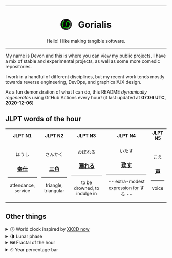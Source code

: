 ***

<h1 align="center">
<sub>
    <img src="readme/resources/avatar.png" height="36">
</sub>
&nbsp;
Gorialis
</h1>
<p align="center">
Hello! I like making tangible software.
</p>

***

My name is Devon and this is where you can view my public projects. I have a mix of stable and experimental projects, as well as some more comedic repositories.

I work in a handful of different disciplines, but my recent work tends mostly towards reverse engineering, DevOps, and graphical/UX design.

As a fun demonstration of what I can do, this README *dynamically regenerates* using GitHub Actions every hour! (it last updated at **07:06 UTC, 2020-12-06**)

<h2>JLPT words of the hour</h2>
<table>
    <tr>
        <th>JLPT N1</th>
        <th>JLPT N2</th>
        <th>JLPT N3</th>
        <th>JLPT N4</th>
        <th>JLPT N5</th>
    </tr>
    <tr>
        <td>
            <p align="center">ほうし</p>
            <h3 align="center"><b><a href="https://jisho.org/search/%E5%A5%89%E4%BB%95">奉仕</a></b></h3>
            <hr>
            <p align="center">attendance,<wbr> service</p>
        </td>
        <td>
            <p align="center">さんかく</p>
            <h3 align="center"><b><a href="https://jisho.org/search/%E4%B8%89%E8%A7%92">三角</a></b></h3>
            <hr>
            <p align="center">triangle,<wbr> triangular</p>
        </td>
        <td>
            <p align="center">おぼれる</p>
            <h3 align="center"><b><a href="https://jisho.org/search/%E6%BA%BA%E3%82%8C%E3%82%8B">溺れる</a></b></h3>
            <hr>
            <p align="center">to be drowned,<wbr> to indulge in</p>
        </td>
        <td>
            <p align="center">いたす</p>
            <h3 align="center"><b><a href="https://jisho.org/search/%E8%87%B4%E3%81%99">致す</a></b></h3>
            <hr>
            <p align="center">-- extra-modest expression for する --</p>
        </td>
        <td>
            <p align="center">こえ</p>
            <h3 align="center"><b><a href="https://jisho.org/search/%E5%A3%B0">声</a></b></h3>
            <hr>
            <p align="center">voice</p>
        </td>
    </tr>
</table>

<h2>Other things</h2>
<details>
<summary>🕖  World clock inspired by <a href="https://xkcd.com/now">XKCD now</a></summary>

> <img src="generated/now.png" width="512">

</details>
<details>
<summary>🌗 Lunar phase</summary>

The moon is approximately 73.66% through its phase (Last Quarter).

</details>
<details>
<summary>&#x1f5bc; Fractal of the hour</summary>

> <img src="generated/fractal.png" width="512">

</details>
<details>
<summary>&#x23f2; Year percentage bar</summary>
<pre><code>2020 [██████████████████▁▁] 92.98%</code></pre>
</details>
